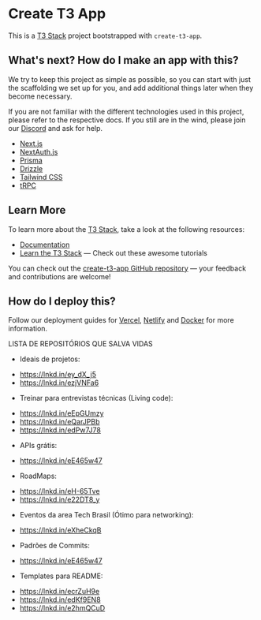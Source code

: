 # Create T3 App

This is a [T3 Stack](https://create.t3.gg/) project bootstrapped with `create-t3-app`.

## What's next? How do I make an app with this?

We try to keep this project as simple as possible, so you can start with just the scaffolding we set up for you, and add additional things later when they become necessary.

If you are not familiar with the different technologies used in this project, please refer to the respective docs. If you still are in the wind, please join our [Discord](https://t3.gg/discord) and ask for help.

- [Next.js](https://nextjs.org)
- [NextAuth.js](https://next-auth.js.org)
- [Prisma](https://prisma.io)
- [Drizzle](https://orm.drizzle.team)
- [Tailwind CSS](https://tailwindcss.com)
- [tRPC](https://trpc.io)

## Learn More

To learn more about the [T3 Stack](https://create.t3.gg/), take a look at the following resources:

- [Documentation](https://create.t3.gg/)
- [Learn the T3 Stack](https://create.t3.gg/en/faq#what-learning-resources-are-currently-available) — Check out these awesome tutorials

You can check out the [create-t3-app GitHub repository](https://github.com/t3-oss/create-t3-app) — your feedback and contributions are welcome!

## How do I deploy this?

Follow our deployment guides for [Vercel](https://create.t3.gg/en/deployment/vercel), [Netlify](https://create.t3.gg/en/deployment/netlify) and [Docker](https://create.t3.gg/en/deployment/docker) for more information.













LISTA DE REPOSITÓRIOS QUE SALVA VIDAS


- Ideais de projetos:
* https://lnkd.in/ey_dX_j5
* https://lnkd.in/ezjVNFa6


- Treinar para entrevistas técnicas (Living code):
* https://lnkd.in/eEpGUmzy
* https://lnkd.in/eQarJPBb
* https://lnkd.in/edPw7J78

- APIs grátis:
* https://lnkd.in/eE465w47

- RoadMaps:
* https://lnkd.in/eH-65Tve
* https://lnkd.in/e22DT8_y

- Eventos da area Tech Brasil (Ótimo para networking):
* https://lnkd.in/eXheCkqB

- Padrões de Commits:
* https://lnkd.in/eE465w47

- Templates para README:
* https://lnkd.in/ecrZuH9e
* https://lnkd.in/edKf9EN8
* https://lnkd.in/e2hmQCuD